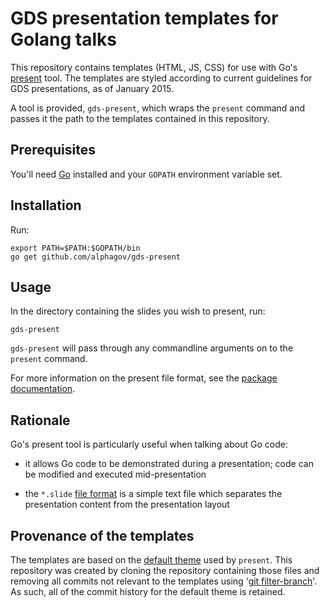 # GDS presentation templates for Golang talks

This repository contains templates (HTML, JS, CSS) for use with Go's
[present][present-format] tool.  The templates are styled according to current
guidelines for GDS presentations, as of January 2015.

A tool is provided, `gds-present`, which wraps the `present` command and passes it
the path to the templates contained in this repository.

## Prerequisites

You'll need [Go][] installed and your `GOPATH` environment variable set.

## Installation

Run:

    export PATH=$PATH:$GOPATH/bin
    go get github.com/alphagov/gds-present

## Usage

In the directory containing the slides you wish to present, run:

    gds-present

`gds-present` will pass through any commandline arguments on to
the `present` command.

For more information on the present file format, see the [package
documentation][present-format].

## Rationale

Go's present tool is particularly useful when talking about Go code:

  - it allows Go code to be demonstrated during a presentation; code
    can be modified and executed mid-presentation

  - the `*.slide` [file format][present-format] is a simple text file which
    separates the presentation content from the presentation layout

## Provenance of the templates

The templates are based on the [default theme][] used by `present`. This repository
was created by cloning the repository containing those files and removing all
commits not relevant to the templates using '[git filter-branch][]'. As such,
all of the commit history for the default theme is retained.

[default theme]: https://github.com/golang/tools/tree/14ecce811fe734186cbf7b1481f7b8368ddb0e68/cmd/present
[git filter-branch]: http://git-scm.com/docs/git-filter-branch
[Go]: https://golang.org/
[present-format]: http://godoc.org/golang.org/x/tools/present
